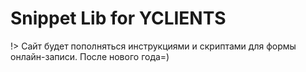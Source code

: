 # Snippet Lib for YCLIENTS 

!> Сайт будет пополняться инструкциями и скриптами для формы онлайн-записи. 
После нового года=)

